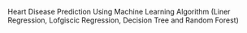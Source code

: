 Heart Disease Prediction Using Machine Learning Algorithm
(Liner Regression, Lofgiscic Regression, Decision Tree and Random Forest)
